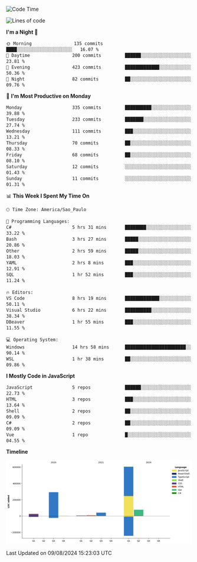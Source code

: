 <!--START_SECTION:waka-->
![Code Time](http://img.shields.io/badge/Code%20Time-2%2C614%20hrs%202%20mins-blue)

![Lines of code](https://img.shields.io/badge/From%20Hello%20World%20I%27ve%20Written-1.1%20million%20lines%20of%20code-blue)

**I'm a Night 🦉** 

```text
🌞 Morning                135 commits         ████░░░░░░░░░░░░░░░░░░░░░   16.07 % 
🌆 Daytime                200 commits         ██████░░░░░░░░░░░░░░░░░░░   23.81 % 
🌃 Evening                423 commits         █████████████░░░░░░░░░░░░   50.36 % 
🌙 Night                  82 commits          ██░░░░░░░░░░░░░░░░░░░░░░░   09.76 % 
```
📅 **I'm Most Productive on Monday** 

```text
Monday                   335 commits         ██████████░░░░░░░░░░░░░░░   39.88 % 
Tuesday                  233 commits         ███████░░░░░░░░░░░░░░░░░░   27.74 % 
Wednesday                111 commits         ███░░░░░░░░░░░░░░░░░░░░░░   13.21 % 
Thursday                 70 commits          ██░░░░░░░░░░░░░░░░░░░░░░░   08.33 % 
Friday                   68 commits          ██░░░░░░░░░░░░░░░░░░░░░░░   08.10 % 
Saturday                 12 commits          ░░░░░░░░░░░░░░░░░░░░░░░░░   01.43 % 
Sunday                   11 commits          ░░░░░░░░░░░░░░░░░░░░░░░░░   01.31 % 
```


📊 **This Week I Spent My Time On** 

```text
🕑︎ Time Zone: America/Sao_Paulo

💬 Programming Languages: 
C#                       5 hrs 31 mins       ████████░░░░░░░░░░░░░░░░░   33.22 % 
Bash                     3 hrs 27 mins       █████░░░░░░░░░░░░░░░░░░░░   20.86 % 
Other                    2 hrs 59 mins       █████░░░░░░░░░░░░░░░░░░░░   18.03 % 
YAML                     2 hrs 8 mins        ███░░░░░░░░░░░░░░░░░░░░░░   12.91 % 
SQL                      1 hr 52 mins        ███░░░░░░░░░░░░░░░░░░░░░░   11.24 % 

🔥 Editors: 
VS Code                  8 hrs 19 mins       █████████████░░░░░░░░░░░░   50.11 % 
Visual Studio            6 hrs 22 mins       ██████████░░░░░░░░░░░░░░░   38.34 % 
DBeaver                  1 hr 55 mins        ███░░░░░░░░░░░░░░░░░░░░░░   11.55 % 

💻 Operating System: 
Windows                  14 hrs 58 mins      ███████████████████████░░   90.14 % 
WSL                      1 hr 38 mins        ██░░░░░░░░░░░░░░░░░░░░░░░   09.86 % 
```

**I Mostly Code in JavaScript** 

```text
JavaScript               5 repos             ██████░░░░░░░░░░░░░░░░░░░   22.73 % 
HTML                     3 repos             ███░░░░░░░░░░░░░░░░░░░░░░   13.64 % 
Shell                    2 repos             ██░░░░░░░░░░░░░░░░░░░░░░░   09.09 % 
C#                       2 repos             ██░░░░░░░░░░░░░░░░░░░░░░░   09.09 % 
Vue                      1 repo              █░░░░░░░░░░░░░░░░░░░░░░░░   04.55 % 
```



**Timeline**

![Lines of Code chart](https://raw.githubusercontent.com/jonhoffmam/jonhoffmam/master/assets/bar_graph.png)


 Last Updated on 09/08/2024 15:23:03 UTC
<!--END_SECTION:waka-->
